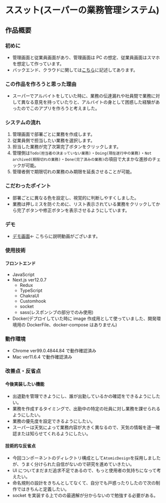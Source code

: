 # ススット(スーパーの業務管理システム)

## 作品概要

### 初めに

- 管理画面と従業員画面があり、管理画面は PC の想定、従業員画面はスマホを想定して作っています。
- バックエンド、クラウドに関しては[こちら](https://github.com/SatoSouma/susutto-api)に記述してあります。

### この作品を作ろうと思った理由

- スーパーでアルバイトをしていた時に、業務の伝達漏れや社員間で業務に対して異なる意見を持っていたりと、アルバイトの身として困惑した経験があったのでこのアプリを作ろうと考えました。

### システムの流れ

1. 管理画面で部署ごとに業務を作成します。
2. 従業員側で担当したい業務を選択します。
3. 担当した業務が完了次第完了ボタンをクリックします。
4. 管理側は`Todo(担当者の決まっていない業務)`・`Doing(現在遂行中の業務)`・`Not archived(期限切れの業務)`・`Done(完了済みの業務)`の項目で大まかな進捗のチェックが可能。
5. 管理者側で期限切れの業務のみ期限を延長させることが可能。

### こだわったポイント

- 部署ごとに異なる色を設定し、視覚的に判断しやすくしました。
- 業務は押しミスを防ぐために、リスト表示されている業務をクリックしてから完了ボタンや修正ボタンを表示させるようにしています。

### デモ

- [デモ画面](https://drive.google.com/file/d/15qjlGJzTaRax3B_WiizJqUlqoi5uCykV/view?usp=sharing)← こちらに説明動画がございます。

### 使用技術

#### フロントエンド

- JavaScript
- Next.js ver12.0.7
  - Redux
  - TypeScript
  - ChakraUI
  - Customhook
  - socket
  - sass(レスポンシブの部分でのみ使用)
- Docker(デプロイしていた時に image 作成用として使っていました、開発環境用の DockerFile、docker-compose はありません)

### 動作環境

- Chrome ver99.0.4844.84 で動作確認済み
- Mac ver11.6.4 で動作確認済み

### 改善点・反省点

#### 今後実装したい機能

- 出退勤を管理できようにし、誰が出勤しているかの確認をできるようにしたい。
- 業務を作成するタイミングで、出勤中の特定の社員に対し業務を課せられるようにしたい。
- 業務の優先度を設定できるようにしたい。
- スーパーは天気によって業務内容が大きく異なるので、天気の情報を逐一確認または知らせてくれるようにしたい。

#### 技術的な反省点

- 今回コンポーネントのディレクトリ構成として`AtomicDesign`を採用しましたが、うまく分けられた自信がないので研究を進めていきたい。
- UI についてまだまだ追求不足であるので、もっと使用者の気持ちになって考えたい。
- 命名規則の設計をきちんとしてなくて、自分でも戸惑ったりしたので次の制作ではきちんと定義したい。
- socket を実装する上でのの最適解が分からないので勉強する必要がある。
